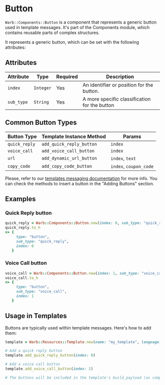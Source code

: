 # Button

`Warb::Components::Button` is a component that represents a generic button used in template messages. It's part of the Components module, which contains reusable parts of complex structures.

It represents a generic button, which can be set with the following attributes:

## Attributes
|   Attribute  |    Type   | Required |                   Description                 |
|--------------|-----------|----------|-----------------------------------------------|
| `index`      | `Integer` |   Yes    | An identifier or position for the button.     |
| `sub_type`   | `String`  |   Yes    | A more specific classification for the button |

## Common Button Types
| Button Type   | Template Instance Method     | Params                  |
|---------------|------------------------------|-------------------------|
| `quick_reply` | `add_quick_reply_button`     | `index`                 |
| `voice_call`  | `add_voice_call_button`      | `index`                 |
| `url`         | `add_dynamic_url_button`     | `index`, `text`         |
| `copy_code`   | `add_copy_code_button`       | `index`, `coupon_code`  |

Please, refer to our [templates messaging documentation](../messages/template.md) for more info. You can check the methods to insert a button in the "Adding Buttons" section.

## Examples

### Quick Reply button
```ruby
quick_reply = Warb::Components::Button.new(index: 0, sub_type: "quick_reply")
quick_reply.to_h
=> {
     type: "button",
     sub_type: "quick_reply",
     index: 0
   }
```

### Voice Call button
```ruby
voice_call = Warb::Components::Button.new(index: 1, sub_type: "voice_call")
voice_call.to_h
=> {
     type: "button",
     sub_type: "voice_call",
     index: 1
   }
```

## Usage in Templates

Buttons are typically used within template messages. Here's how to add them:

```ruby
template = Warb::Resources::Template.new(name: "my_template", language: "en_US")

# Add a quick reply button
template.add_quick_reply_button(index: 0)

# Add a voice call button
template.add_voice_call_button(index: 1)

# The buttons will be included in the template's build_payload (as components)
```
